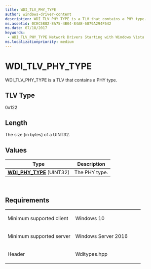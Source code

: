 ```yaml
---
title: WDI_TLV_PHY_TYPE
author: windows-driver-content
description: WDI_TLV_PHY_TYPE is a TLV that contains a PHY type.
ms.assetid: 0CEC5B02-EA75-4B04-84AE-6079A294F542
ms.date: 07/18/2017 
keywords:
 - WDI_TLV_PHY_TYPE Network Drivers Starting with Windows Vista
ms.localizationpriority: medium
---
```


# WDI\_TLV\_PHY\_TYPE


WDI\_TLV\_PHY\_TYPE is a TLV that contains a PHY type.

## TLV Type


0x122

## Length


The size (in bytes) of a UINT32.

## Values


| Type                                                 | Description   |
|------------------------------------------------------|---------------|
| [**WDI\_PHY\_TYPE**](https://msdn.microsoft.com/library/windows/hardware/dn926105) (UINT32) | The PHY type. |

 

Requirements
------------

<table>
<colgroup>
<col width="50%" />
<col width="50%" />
</colgroup>
<tbody>
<tr class="odd">
<td><p>Minimum supported client</p></td>
<td><p>Windows 10</p></td>
</tr>
<tr class="even">
<td><p>Minimum supported server</p></td>
<td><p>Windows Server 2016</p></td>
</tr>
<tr class="odd">
<td><p>Header</p></td>
<td>Wditypes.hpp</td>
</tr>
</tbody>
</table>

 

 




